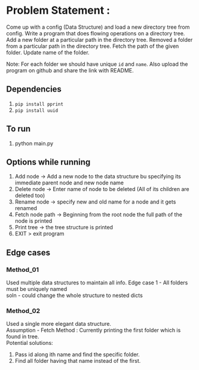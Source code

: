 
# Problem Statement :
Come up with a config (Data Structure) and load a new directory tree from config.
Write a program that does flowing operations on a directory tree.
Add a new folder at a particular path in the directory tree.
Removed a folder from a particular path in the directory tree.
Fetch the path of the given folder.
Update name of the folder.

Note: For each folder we should have unique `id` and `name`.
Also upload the program on github and share the link with README.

## Dependencies
1. `pip install pprint`
2. `pip install uuid`

## To run
1. python main.py

## Options while running
1. Add node -> Add a new node to the data structure bu specifying its immediate parent node and new node name
2. Delete node -> Enter name of node to be deleted (All of its children are deleted too)
3. Rename node -> specify new and old name for a node and it gets renamed
4. Fetch node path -> Beginning from the root node the full path of the node is printed
5. Print tree -> the tree structure is printed
0. EXIT > exit program

## Edge cases

### Method_01
Used multiple data structures to maintain all info.
Edge case 1 - All folders must be uniquely named <br>
soln - could change the whole structure to nested dicts

### Method_02
Used a single more elegant data structure. <br>
Assumption - 
Fetch Method : Currently printing the first folder which is found in tree.<br>
Potential solutions:
1. Pass id along ith name and find the specific folder.
2. Find all folder having that name instead of the first.



